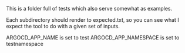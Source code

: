 This is a folder full of tests which also serve somewhat as examples.

Each subdirectory should render to expected.txt, so you can see what I expect the tool to do with a given set of inputs.

ARGOCD_APP_NAME is set to test
ARGOCD_APP_NAMESPACE is set to testnamespace
